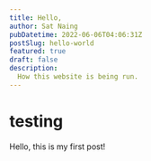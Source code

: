```yaml
---
title: Hello, 
author: Sat Naing
pubDatetime: 2022-06-06T04:06:31Z
postSlug: hello-world
featured: true
draft: false
description:
  How this website is being run.
---
```


# testing
Hello, this is my first post!
